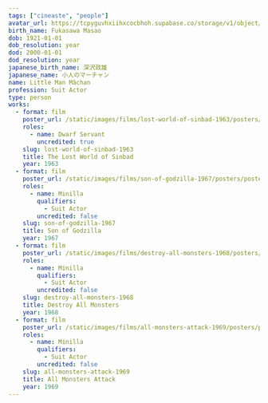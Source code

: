 ```yaml
---
tags: ["cineaste", "people"]
avatar_url: https://tcpyguvhxiihxcocbhoh.supabase.co/storage/v1/object/public/godzilla-cineaste-public/content/people/little-man-machan/machan-little-man.jpg
birth_name: Fukasawa Masao
dob: 1921-01-01
dob_resolution: year
dod: 2000-01-01
dod_resolution: year
japanese_birth_name: 深沢政雄
japanese_name: 小人のマーチャン
name: Little Man Mâchan
profession: Suit Actor
type: person
works:
  - format: film
    poster_url: /static/images/films/lost-world-of-sinbad-1963/posters/poster.jpg
    roles:
      - name: Dwarf Servant
        uncredited: true
    slug: lost-world-of-sinbad-1963
    title: The Lost World of Sinbad
    year: 1963
  - format: film
    poster_url: /static/images/films/son-of-godzilla-1967/posters/poster.jpg
    roles:
      - name: Minilla
        qualifiers:
          - Suit Actor
        uncredited: false
    slug: son-of-godzilla-1967
    title: Son of Godzilla
    year: 1967
  - format: film
    poster_url: /static/images/films/destroy-all-monsters-1968/posters/poster.jpg
    roles:
      - name: Minilla
        qualifiers:
          - Suit Actor
        uncredited: false
    slug: destroy-all-monsters-1968
    title: Destroy All Monsters
    year: 1968
  - format: film
    poster_url: /static/images/films/all-monsters-attack-1969/posters/poster.jpg
    roles:
      - name: Minilla
        qualifiers:
          - Suit Actor
        uncredited: false
    slug: all-monsters-attack-1969
    title: All Monsters Attack
    year: 1969
---
```

